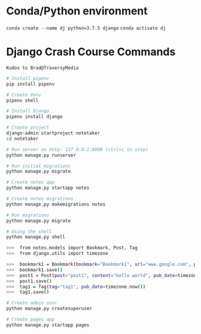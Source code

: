 # Conda/Python environment

`conda create --name dj python=3.7.5 django`
`conda activate dj`

# Django Crash Course Commands
`Kudos to Brad@TraversyMedia`

```bash
# Install pipenv
pip install pipenv
```
```bash
# Create Venv
pipenv shell
```
```bash
# Install Django
pipenv install django
```
```bash
# Create project
django-admin startproject notetaker 
cd notetaker 
```
```bash
# Run server on http: 127.0.0.1:8000 (ctrl+c to stop)
python manage.py runserver
```
```bash
# Run initial migrations
python manage.py migrate
```
```bash
# Create notes app
python manage.py startapp notes 
```
```bash
# Create notes migrations
python manage.py makemigrations notes 
```
```bash
# Run migrations
python manage.py migrate
```
```bash
# Using the shell
python manage.py shell

>>>  from notes.models import Bookmark, Post, Tag
>>>  from django.utils import timezone

>>>  bookmark1 = Bookmark(bookmark="Bookmark1", url="www.google.com", pub_date=timezone.now())
>>>  bookmark1.save()
>>>  post1 = Post(post="post1", content="hello world", pub_date=timezone.now())
>>>  post1.save()
>>>  tag1 = Tag(tag="tag1", pub_date=timezone.now())
>>>  tag1.save()

```
```bash
# Create admin user
python manage.py createsuperuser
```
```bash
# Create pages app
python manage.py startapp pages
```